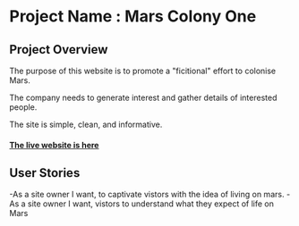 
# Project Name : Mars Colony One

## Project Overview

The purpose of this website is to promote a "ficitional" effort to colonise Mars.

The company needs to generate interest and gather details of interested people.

The site is simple, clean, and informative.

#### [The live website is here](https://will-griffiths-ireland.github.io/Mars-Colony-One/)

## User Stories

-As a site owner I want, to captivate vistors with the idea of living on mars.
-As a site owner I want, vistors to understand what they expect of life on Mars

